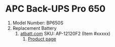 # APC Back-UPS Pro 650

1. Model Number: BP650S
1. Replacement Battery
    1. [atbatt.com](../companies/atbatt.md) SKU: AP-12120F2 (Item #xxxxx)
        1. [Product page](http://www.atbatt.com/amstron-12v-12ah-sealed-lead-acid-battery-w-f2-terminal.asp)
